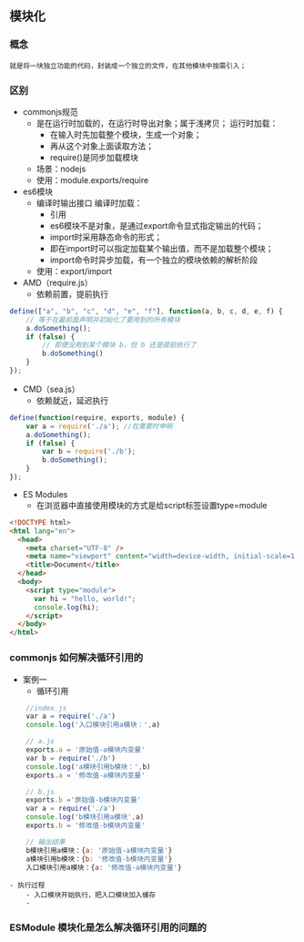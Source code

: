 ## 模块化
### 概念
	就是将一块独立功能的代码，封装成一个独立的文件，在其他模块中按需引入；
### 区别
- commonjs规范
	- 是在运行时加载的，在运行时导出对象；属于浅拷贝；
		运行时加载：
		- 在输入时先加载整个模块，生成一个对象；
		- 再从这个对象上面读取方法；
		- require()是同步加载模块
	- 场景：nodejs
	- 使用：module.exports/require
- es6模块
	- 编译时输出接口
		编译时加载：
		- 引用
		- es6模块不是对象，是通过export命令显式指定输出的代码；
		- import时采用静态命令的形式；
		- 即在import时可以指定加载某个输出值，而不是加载整个模块；
		- import命令时异步加载，有一个独立的模块依赖的解析阶段
	- 使用：export/import
- AMD（require.js）
	- 依赖前置，提前执行
```js
define(["a", "b", "c", "d", "e", "f"], function(a, b, c, d, e, f) { 
    // 等于在最前面声明并初始化了要用到的所有模块
    a.doSomething();
    if (false) {
    	// 即便没用到某个模块 b，但 b 还是提前执行了
    	b.doSomething()
	} 
});
```
- CMD（sea.js）
	- 依赖就近，延迟执行
```js
define(function(require, exports, module) {
    var a = require('./a'); //在需要时申明
    a.doSomething();
    if (false) {
        var b = require('./b');
        b.doSomething();
    }
});
```
- ES Modules
  - 在浏览器中直接使用模块的方式是给script标签设置type=module

```html
<!DOCTYPE html>
<html lang="en">
  <head>
    <meta charset="UTF-8" />
    <meta name="viewport" content="width=device-width, initial-scale=1.0" />
    <title>Document</title>
  </head>
  <body>
    <script type="module">
      var hi = "hello, world!";
      console.log(hi);
    </script>
  </body>
</html>
```



### commonjs 如何解决循环引用的

- 案例一
	- 循环引用
```js
    //index.js
    var a = require('./a')
    console.log('入口模块引用a模块：',a)

    // a.js
    exports.a = '原始值-a模块内变量'
    var b = require('./b')
    console.log('a模块引用b模块：',b)
    exports.a = '修改值-a模块内变量'

    // b.js
    exports.b ='原始值-b模块内变量'
    var a = require('./a')
    console.log('b模块引用a模块',a)
    exports.b = '修改值-b模块内变量'

    // 输出结果
    b模块引用a模块：{a: '原始值-a模块内变量'}
    a模块引用b模块：{b: '修改值-b模块内变量'}
    入口模块引用a模块：{a: '修改值-a模块内变量'}
```

	- 执行过程
		- 入口模块开始执行，把入口模块加入缓存
		- 

### ESModule 模块化是怎么解决循环引用的问题的
